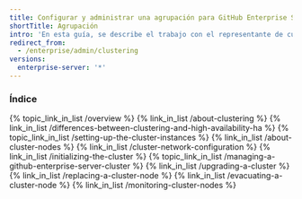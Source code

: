```yaml
---
title: Configurar y administrar una agrupación para GitHub Enterprise Server
shortTitle: Agrupación
intro: 'En esta guía, se describe el trabajo con el representante de cuenta para determinar si la agrupación de {{ site.data.variables.product.prodname_enterprise }} es una buena solución para tu organización, además de la configuración de una agrupación.'
redirect_from:
  - /enterprise/admin/clustering
versions:
  enterprise-server: '*'
---
```


### Índice

{% topic_link_in_list /overview %}
    {% link_in_list /about-clustering %}
    {% link_in_list /differences-between-clustering-and-high-availability-ha %}
{% topic_link_in_list /setting-up-the-cluster-instances %}
    {% link_in_list /about-cluster-nodes %}
    {% link_in_list /cluster-network-configuration %}
    {% link_in_list /initializing-the-cluster %}
{% topic_link_in_list /managing-a-github-enterprise-server-cluster %}
    {% link_in_list /upgrading-a-cluster %}
    {% link_in_list /replacing-a-cluster-node %}
    {% link_in_list /evacuating-a-cluster-node %}
    {% link_in_list /monitoring-cluster-nodes %}
